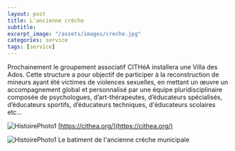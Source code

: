 ```yaml
---
layout: post
title: L'ancienne crèche
subtitle:
excerpt_image: "/assets/images/creche.jpg"
categories: service
tags: [service]
---
```


Prochainement le groupement associatif CITHéA installera une Villa des Ados. Cette structure a pour objectif de participer à la reconstruction de mineurs ayant été victimes de violences sexuelles, en mettant un œuvre un accompagnement global et personnalisé par une équipe pluridisciplinaire composée de psychologues, d’art-thérapeutes, d’éducateurs spécialisés, d’éducateurs sportifs, d’éducateurs techniques, d'éducateurs scolaires etc…


![HistoirePhoto1](https://cithea.org/wp-content/uploads/2024/01/logo-cithea-24.gif)  [https://cithea.org/](https://cithea.org/)


![HistoirePhoto1](https://ch-clamecy.github.io/JEP2025/assets/images/creche.jpg)  Le batiment de l'ancienne créche municipale

